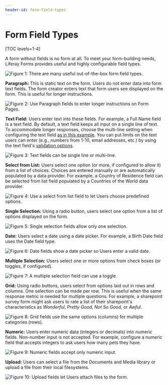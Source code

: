 ```yaml
---
header-id: form-field-types
---
```


# Form Field Types

[TOC levels=1-4]

A form without fields is no form at all. To meet your form-building needs,
Liferay Forms provides useful and highly configurable field types. 

![Figure 1: There are many useful out-of-the-box form field types.](../../images/forms-field-types.png)

**Paragraph:** This is static text on the form. Users do not enter data into 
form text fields. The form creator enters text that form users see displayed on 
the form. This is useful for longer instructions. 

![Figure 2: Use Paragraph fields to enter longer instructions on Form Pages.](../../images/forms-paragraph.png)

**Text Field:** Users enter text into these fields. For example, a Full Name 
field is a text field. By default, a text field keeps all input on a single line 
of text. To accommodate longer responses, choose the multi-line setting when 
configuring the text field 
[as in this example](/docs/7-2/user/-/knowledge_base/u/creating-and-managing-forms#building-a-form). 
You can put limits on the text users can enter (e.g., numbers from 1-10, email 
addresses, etc.) by using the text field's 
[validation options](/docs/7-2/user/-/knowledge_base/u/validating-text-and-numeric-fields). 

![Figure 3: Text fields can be single line or multi-line.](../../images/forms-multiline.png)

**Select from List:** Users select one option (or more, if configured to allow 
it) from a list of choices. Choices are entered manually or are automatically 
populated by a data provider. For example, a Country of Residence field can be 
selected from list field populated by a Countries of the World data provider. 

![Figure 4: Use a select from list field to let Users choose predefined options.](../../images/forms-select-list.png)

**Single Selection:** Using a radio button, users select one option from a list 
of options displayed on the form. 

![Figure 5: Single selection fields allow only one selection.](../../images/forms-single-selection.png)

**Date:** Users select a date using a date picker. For example, a Birth Date 
field uses the Date field type.

![Figure 6: Date fields show a date picker so Users enter a valid date.](../../images/forms-date.png)

**Multiple Selection:** Users select one or more options from check boxes (or 
toggles, if configured).

![Figure 7: A multiple selection field can use a toggle.](../../images/forms-switcher.png)

**Grid:** Using radio buttons, users select from options laid out in rows and 
columns. One selection can be made per row. This is useful when the same 
response metric is needed for multiple questions. For example, a sharepoint survey 
form might ask users to rate a list of their sharepoint's characteristics as 
*Wonderful*, *Pretty Good*, *Not So Good*, or *Awful*. 

![Figure 8: Grid fields use the same options (columns) for multiple categories (rows).](../../images/forms-grid.png)

**Numeric:** Users enter numeric data (integers or decimals) into numeric 
fields. Non-number input is not accepted. For example, configure a numeric field 
that accepts integers to ask users how many pets they have. 

![Figure 9: Numeric fields accept only numeric input.](../../images/forms-numeric.png)

**Upload:** Users can select a file from the Documents and Media library or 
upload a file from their local filesystems. 

![Figure 10: Upload fields let Users attach files to the form.](../../images/forms-upload.png)
